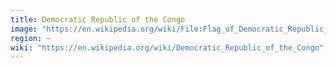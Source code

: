 ```yaml
---
title: Democratic Republic of the Congo
image: "https://en.wikipedia.org/wiki/File:Flag_of_Democratic_Republic_of_the_Congo.svg"
region: ~
wiki: "https://en.wikipedia.org/wiki/Democratic_Republic_of_the_Congo"
---
```

